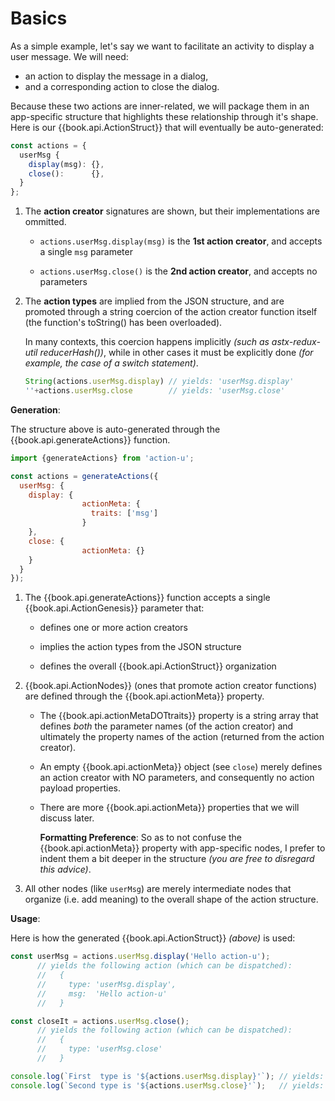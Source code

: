 # Basics

As a simple example, let's say we want to facilitate an activity to
display a user message.  We will need:
- an action to display the message in a dialog, 
- and a corresponding action to close the dialog.

Because these two actions are inner-related, we will package them in
an app-specific structure that highlights these relationship through
it's shape.  Here is our {{book.api.ActionStruct}} that will
eventually be auto-generated:

```js
const actions = {
  userMsg {
    display(msg): {},
    close():      {},
  }
};
```

1. The **action creator** signatures are shown, but their
   implementations are ommitted.

   - `actions.userMsg.display(msg)` is the **1st action creator**, and
     accepts a single `msg` parameter

   - `actions.userMsg.close()` is the **2nd action creator**, and
      accepts no parameters

1. The **action types** are implied from the JSON structure, and are
   promoted through a string coercion of the action creator function
   itself (the function's toString() has been overloaded).

   In many contexts, this coercion happens implicitly *(such as
   astx-redux-util reducerHash())*, while in other cases it must be
   explicitly done *(for example, the case of a switch statement)*.

   ```js
   String(actions.userMsg.display) // yields: 'userMsg.display'
   ''+actions.userMsg.close        // yields: 'userMsg.close'
   ```


**Generation**:

The structure above is auto-generated through the {{book.api.generateActions}}
function.  

```js
import {generateActions} from 'action-u';

const actions = generateActions({
  userMsg: {
    display: {
                actionMeta: {
                  traits: ['msg']
                }
    },
    close: {
                actionMeta: {}
    }
  }
});
```

1. The {{book.api.generateActions}} function accepts a single
   {{book.api.ActionGenesis}} parameter that:

   - defines one or more action creators

   - implies the action types from the JSON structure

   - defines the overall {{book.api.ActionStruct}} organization 

1. {{book.api.ActionNodes}} (ones that promote action creator functions) are defined
   through the {{book.api.actionMeta}} property.

   - The {{book.api.actionMetaDOTtraits}} property is a string array
     that defines *both* the parameter names (of the action creator)
     and ultimately the property names of the action (returned from
     the action creator).

   - An empty {{book.api.actionMeta}} object (see `close`) merely defines an
     action creator with NO parameters, and consequently no action
     payload properties.

   - There are more {{book.api.actionMeta}} properties that we will discuss
     later.

     **Formatting Preference**: So as to not confuse the {{book.api.actionMeta}}
     property with app-specific nodes, I prefer to indent them a bit deeper in
     the structure *(you are free to disregard this advice)*.

1. All other nodes (like `userMsg`) are merely intermediate nodes that
   organize (i.e. add meaning) to the overall shape of the action
   structure.


**Usage**:

Here is how the generated {{book.api.ActionStruct}} *(above)* is used:

```js
const userMsg = actions.userMsg.display('Hello action-u');
      // yields the following action (which can be dispatched):
      //   {
      //     type: 'userMsg.display',
      //     msg:  'Hello action-u'
      //   }

const closeIt = actions.userMsg.close();
      // yields the following action (which can be dispatched):
      //   {
      //     type: 'userMsg.close'
      //   }

console.log(`First  type is '${actions.userMsg.display}'`); // yields: First  type is 'userMsg.display'
console.log(`Second type is '${actions.userMsg.close}'`);   // yields: Second type is 'userMsg.close'
```
